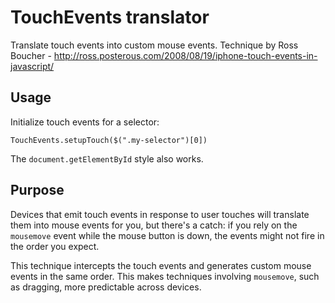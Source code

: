 TouchEvents translator
======================
Translate touch events into custom mouse events.
Technique by Ross Boucher - http://ross.posterous.com/2008/08/19/iphone-touch-events-in-javascript/

Usage
-----
Initialize touch events for a selector:

    TouchEvents.setupTouch($(".my-selector")[0])

The `document.getElementById` style also works.

Purpose
-------
Devices that emit touch events in response to user touches will translate them into mouse events for you, but there's a catch: if you rely on the `mousemove` event while the mouse button is down, the events might not fire in the order you expect.

This technique intercepts the touch events and generates custom mouse events in the same order. This makes techniques involving `mousemove`, such as dragging, more predictable across devices.
